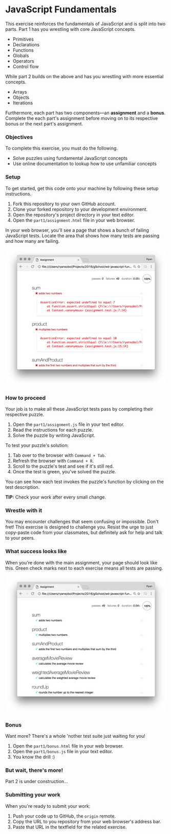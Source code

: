 # JavaScript Fundamentals

This exercise reinforces the fundamentals of JavaScript and is split into two parts. Part 1 has you wrestling with core JavaScript concepts.

- Primitives
- Declarations
- Functions
- Globals
- Operators
- Control flow

While part 2 builds on the above and has you wrestling with more essential concepts.

- Arrays
- Objects
- Iterations

Furthermore, each part has two components—an **assignment** and a **bonus**. Complete the each part's assignment before moving on to its respective bonus or the next part's assignment.

### Objectives

To complete this exercise, you must do the following.

- Solve puzzles using fundamental JavaScript concepts
- Use online documentation to lookup how to use unfamiliar concepts

### Setup

To get started, get this code onto your machine by following these setup instructions.

1. Fork this repository to your own GitHub account.
1. Clone your forked repository to your development environment.
1. Open the repository's project directory in your text editor.
1. Open the `part1/assignment.html` file in your web browser.

In your web browser, you'll see a page that shows a bunch of failing JavaScript tests. Locate the area that shows how many tests are passing and how many are failing.

![](images/failing.png)

### How to proceed

Your job is to make all these JavaScript tests pass by completing their respective puzzle.

1. Open the `part1/assignment.js` file in your text editor.
1. Read the instructions for each puzzle.
1. Solve the puzzle by writing JavaScript.

To test your puzzle's solution:

1. Tab over to the browser with `Command + Tab`.
1. Refresh the browser with `Command + R`.
1. Scroll to the puzzle's test and see if it's still red.
1. Once the test is green, you've solved the puzzle.

You can see how each test invokes the puzzle's function by clicking on the test description.

**TIP:** Check your work after every small change.

### Wrestle with it

You may encounter challenges that seem confusing or impossible. Don't fret! This exercise is designed to challenge you. Resist the urge to just copy-paste code from your classmates, but definitely ask for help and talk to your peers.

### What success looks like

When you're done with the main assignment, your page should look like this. Green check marks next to each exercise means all tests are passing.

![](images/passing.png)

### Bonus

Want more? There's a whole 'nother test suite just waiting for you!

1. Open the `part1/bonus.html` file in your web browser.
1. Open the `part1/bonus.js` file in your text editor.
1. You know the drill :)

### But wait, there's more!

Part 2 is under construction...

### Submitting your work

When you're ready to submit your work:

1. Push your code up to GitHub, the `origin` remote.
1. Copy the URL to you repository from your web browser's address bar.
1. Paste that URL in the textfield for the related exercise.
